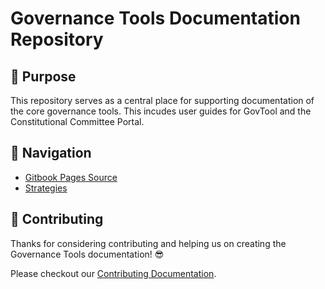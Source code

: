 # Governance Tools Documentation Repository

## 🌄 Purpose

This repository serves as a central place for supporting documentation of the core governance tools.
This incudes user guides for GovTool and the Constitutional Committee Portal.

## 📍 Navigation

- [Gitbook Pages Source](./gitbook/)
- [Strategies](./strategies/)

## 🤝 Contributing

Thanks for considering contributing and helping us on creating the Governance Tools documentation! 😎

Please checkout our [Contributing Documentation](./CONTRIBUTING.md).


